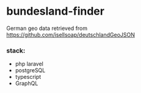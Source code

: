 # bundesland-finder
German geo data retrieved from https://github.com/isellsoap/deutschlandGeoJSON

### stack:
- php laravel
- postgreSQL
- typescript
- GraphQL

